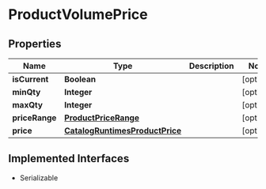 

# ProductVolumePrice


## Properties

| Name | Type | Description | Notes |
|------------ | ------------- | ------------- | -------------|
|**isCurrent** | **Boolean** |  |  [optional] |
|**minQty** | **Integer** |  |  [optional] |
|**maxQty** | **Integer** |  |  [optional] |
|**priceRange** | [**ProductPriceRange**](ProductPriceRange.md) |  |  [optional] |
|**price** | [**CatalogRuntimesProductPrice**](CatalogRuntimesProductPrice.md) |  |  [optional] |


## Implemented Interfaces

* Serializable


